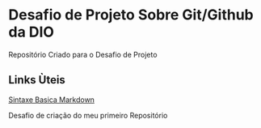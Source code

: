 # Desafio de Projeto Sobre Git/Github da DIO
Repositório Criado para o Desafio de Projeto

## Links Ùteis
[Sintaxe Basica Markdown](http://www.markdownguide.org)

Desafio de criação do meu primeiro Repositório
